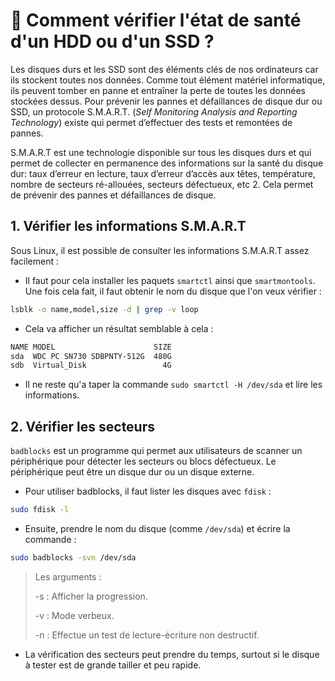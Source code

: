 # 💾 Comment vérifier l'état de santé d'un HDD ou d'un SSD ?

Les disques durs et les SSD sont des éléments clés de nos ordinateurs car ils stockent toutes nos données. Comme tout élément matériel informatique, ils peuvent tomber en panne et entraîner la perte de toutes les données stockées dessus. Pour prévenir les pannes et défaillances de disque dur ou SSD, un protocole S.M.A.R.T. (*Self Monitoring Analysis and Reporting Technology*) existe qui permet d’effectuer des tests et remontées de pannes.

S.M.A.R.T est une technologie disponible sur tous les disques durs et qui permet de collecter en permanence des informations sur la santé du disque dur: taux d’erreur en lecture, taux d’erreur d’accès aux têtes, température, nombre de secteurs ré-allouées, secteurs défectueux, etc 2. Cela permet de prévenir des pannes et défaillances de disque.

## 1. Vérifier les informations S.M.A.R.T

Sous Linux, il est possible de consulter les informations S.M.A.R.T assez facilement :

- Il faut pour cela installer les paquets `smartctl` ainsi que `smartmontools`. Une fois cela fait, il faut obtenir le nom du disque que l'on veux vérifier :

```bash
lsblk -o name,model,size -d | grep -v loop
```

- Cela va afficher un résultat semblable à cela :

```bash
NAME MODEL                      SIZE
sda  WDC PC SN730 SDBPNTY-512G  480G
sdb  Virtual_Disk                 4G
```

- Il ne reste qu'a taper la commande `sudo smartctl -H /dev/sda` et lire les informations.

## 2. Vérifier les secteurs

`badblocks` est un programme qui permet aux utilisateurs de scanner un périphérique pour détecter les secteurs ou blocs défectueux. Le périphérique peut être un disque dur ou un disque externe.

- Pour utiliser badblocks, il faut lister les disques avec `fdisk` :

```bash
sudo fdisk -l
```

- Ensuite, prendre le nom du disque (comme `/dev/sda`) et écrire la commande :

```bash
sudo badblocks -svn /dev/sda
```

> Les arguments :
>
> -s : Afficher la progression.
>
> -v : Mode verbeux.
>
> -n : Effectue un test de lecture-écriture non destructif.

- La vérification des secteurs peut prendre du temps, surtout si le disque à tester est de grande tailler et peu rapide.
